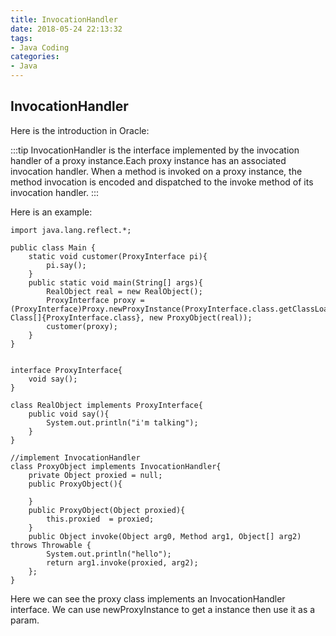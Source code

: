 ```yaml
---
title: InvocationHandler
date: 2018-05-24 22:13:32
tags:
- Java Coding
categories:
- Java
---
```

## InvocationHandler
Here is the introduction in Oracle:

:::tip
InvocationHandler is the interface implemented by the invocation handler of a proxy instance.Each proxy instance has an associated invocation handler. When a method is invoked on a proxy instance, the method invocation is encoded and dispatched to the invoke method of its invocation handler.
:::

Here is an example:

	import java.lang.reflect.*;
	
	public class Main {
	    static void customer(ProxyInterface pi){
	        pi.say();
	    }
	    public static void main(String[] args){
	        RealObject real = new RealObject();
	        ProxyInterface proxy = (ProxyInterface)Proxy.newProxyInstance(ProxyInterface.class.getClassLoader(),new Class[]{ProxyInterface.class}, new ProxyObject(real));
	        customer(proxy);
	    }
	}
	
	
	interface ProxyInterface{
	    void say();
	}
	
	class RealObject implements ProxyInterface{
	    public void say(){
	        System.out.println("i'm talking");
	    }
	}
	
	//implement InvocationHandler 
	class ProxyObject implements InvocationHandler{
	    private Object proxied = null;
	    public ProxyObject(){
	        
	    }
	    public ProxyObject(Object proxied){
	        this.proxied  = proxied;
	    }
	    public Object invoke(Object arg0, Method arg1, Object[] arg2) throws Throwable {
	        System.out.println("hello");
	        return arg1.invoke(proxied, arg2);
	    };
	}

Here we can see the proxy class implements an InvocationHandler interface. We can use newProxyInstance to get a instance then use it as a param.